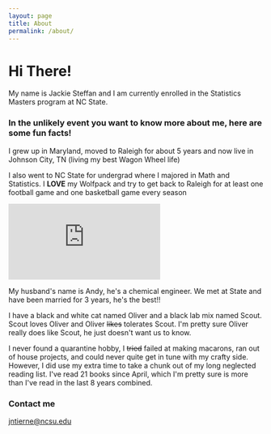 ```yaml
---
layout: page
title: About
permalink: /about/
---
```


# **Hi There!**

My name is Jackie Steffan and I am currently enrolled in the Statistics Masters program at NC State.

### In the unlikely event you want to know more about me, here are some fun facts!

I grew up in Maryland, moved to Raleigh for about 5 years and now live in Johnson City, TN (living my best Wagon Wheel life)
  
I also went to NC State for undergrad where I majored in Math and Statistics. 
I **LOVE** my Wolfpack and try to get back to Raleigh for at least one football game and one basketball game every season
  
  ![](https://www.facebook.com/photo.php?fbid=10208968447482922&set=t.1600654057&type=3)
  
My husband's name is Andy, he's a chemical engineer. We met at State and have been married for 3 years, he's the best!!
  
I have a black and white cat named Oliver and a black lab mix named Scout. Scout loves Oliver and Oliver ~~likes~~ tolerates Scout.  I'm pretty sure Oliver really does like Scout, he just doesn't want us to know.
  
I never found a quarantine hobby, I ~~tried~~ failed at making macarons, ran out of house projects, and could never quite get in tune with my crafty side.  However, I did use my extra time to take a chunk out of my long neglected reading list. I've read 21 books since April, which I'm pretty sure is more than I've read in the last 8 years combined.

### Contact me

[jntierne@ncsu.edu](mailto:jntierne@ncsu.edu)
